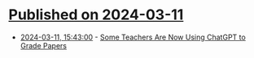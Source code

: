 # [Published on 2024-03-11](index.md)

* [2024-03-11, 15:43:00](https://soylentnews.org/article.pl?sid=24/03/10/0451241&from=rss) - [Some Teachers Are Now Using ChatGPT to Grade Papers](https://soylentnews.org/article.pl?sid=24/03/10/0451241&from=rss)
